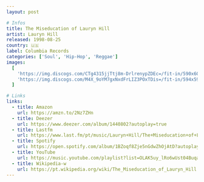 ```yaml
---
layout: post

# Infos
title: The Miseducation of Lauryn Hill
artist: Lauryn Hill
released: 1998-08-25
country: 🇺🇸
label: Columbia Records
categories: ['Soul', 'Hip-Hop', 'Reggae']
images:
  [
    'https://img.discogs.com/CTg4315jjTtj8m-DrlrenypZDEc=/fit-in/590x600/filters:strip_icc():format(jpeg):mode_rgb():quality(90)/discogs-images/R-227020-1301243535.jpeg.jpg',
    'https://img.discogs.com/M4X_9oYM7gxNxdFrLIZ3POxTDis=/fit-in/594x591/filters:strip_icc():format(jpeg):mode_rgb():quality(90)/discogs-images/R-227020-1314476480.jpeg.jpg',
  ]

# Links
links:
  - title: Amazon
    url: https://amzn.to/2Nz7ZHn
  - title: Deezer
    url: https://www.deezer.com/album/1440802?autoplay=true
  - title: Lastfm
    url: https://www.last.fm/pt/music/Lauryn+Hill/The+Miseducation+of+Lauryn+Hill
  - title: Spotify
    url: https://open.spotify.com/album/1BZoqf8Zje5nGdwZhOjAtD?autoplay=true
  - title: YouTube
    url: https://music.youtube.com/playlist?list=OLAK5uy_lRo6wUst04Buqa-V-E55zmc2Dl_571ROs&feature=gws_kp_album&feature=gws_kp_artist
  - title: Wikipedia-w
    url: https://pt.wikipedia.org/wiki/The_Miseducation_of_Lauryn_Hill
---
```

